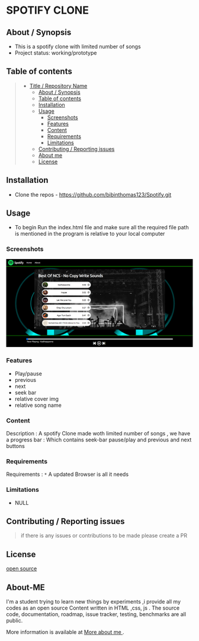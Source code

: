 # SPOTIFY CLONE

## About / Synopsis

- This is a spotify clone with limited number of songs
- Project status: working/prototype

## Table of contents

<!-- Use for instance <https://github.com/ekalinin/github-markdown-toc>: -->

> - [Title / Repository Name](#spotify-clone)
>   - [About / Synopsis](#about--synopsis)
>   - [Table of contents](#table-of-contents)
>   - [Installation](#installation)
>   - [Usage](#usage)
>     - [Screenshots](#screenshots)
>     - [Features](#features)
>     - [Content](#content)
>     - [Requirements](#requirements)
>     - [Limitations](#limitations)
>   - [Contributing / Reporting issues](#contributing--reporting-issues)
>   - [About me ](#About-me )
>   - [License](#license)

## Installation

- Clone the repos - https://github.com/bibinthomas123/Spotify.git

## Usage

- To begin Run the index.html file and make sure all the required file path is mentioned in the program is relative to your local computer

### Screenshots

<img src="screenshot.png">

### Features

- Play/pause
- previous
- next
- seek bar
- relative cover img
- relative song name

### Content

Description : A spotify Clone made woth limited number of songs , we have a progress bar : Which contains seek-bar pause/play and previous and next buttons

### Requirements

Requirements : `*` A updated Browser is all it needs

### Limitations

- NULL

<!-- ## Resources (Documentation and other links) -->


## Contributing / Reporting issues

 > if there is any issues or contributions to be made please create a PR 

## License

   [open source]()

## About-ME 

I'm a student trying to learn new things by experiments ,i provide all my codes as an open source Content  written in HTML ,css, js . 
The source code, documentation, roadmap, issue tracker, testing, benchmarks are all public.


More information is available at [More about me ](https://github.com/bibinthomas123/Aboutme).
